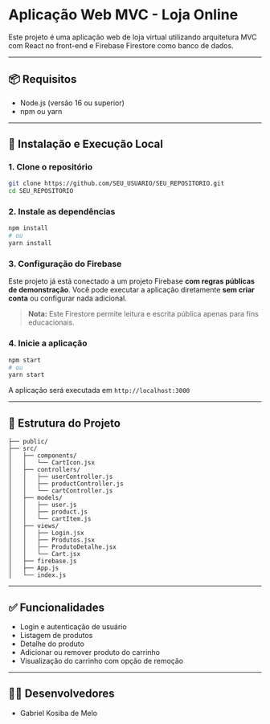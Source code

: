 # Aplicação Web MVC - Loja Online

Este projeto é uma aplicação web de loja virtual utilizando arquitetura MVC com React no front-end e Firebase Firestore como banco de dados. 

---

## 📦 Requisitos

- Node.js (versão 16 ou superior)
- npm ou yarn

---

## 🚀 Instalação e Execução Local

### 1. Clone o repositório
```bash
git clone https://github.com/SEU_USUARIO/SEU_REPOSITORIO.git
cd SEU_REPOSITORIO
```

### 2. Instale as dependências
```bash
npm install
# ou
yarn install
```

### 3. Configuração do Firebase
Este projeto já está conectado a um projeto Firebase **com regras públicas de demonstração**. 
Você pode executar a aplicação diretamente **sem criar conta** ou configurar nada adicional.

> **Nota:** Este Firestore permite leitura e escrita pública apenas para fins educacionais.

### 4. Inicie a aplicação
```bash
npm start
# ou
yarn start
```
A aplicação será executada em `http://localhost:3000`

---

## 🧱 Estrutura do Projeto

```
├── public/
├── src/
│   ├── components/
│   │   └── CartIcon.jsx
│   ├── controllers/
│   │   ├── userController.js
│   │   ├── productController.js
│   │   └── cartController.js
│   ├── models/
│   │   ├── user.js
│   │   ├── product.js
│   │   └── cartItem.js
│   ├── views/
│   │   ├── Login.jsx
│   │   ├── Produtos.jsx
│   │   ├── ProdutoDetalhe.jsx
│   │   └── Cart.jsx
│   ├── firebase.js
│   ├── App.js
│   └── index.js
```

---

## ✅ Funcionalidades

- Login e autenticação de usuário
- Listagem de produtos
- Detalhe do produto
- Adicionar ou remover produto do carrinho
- Visualização do carrinho com opção de remoção

---

## 👨‍💻 Desenvolvedores

- Gabriel Kosiba de Melo
